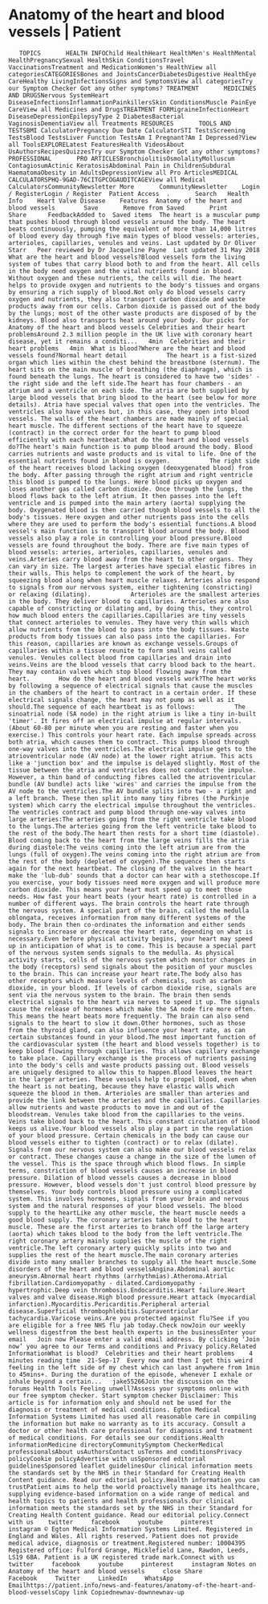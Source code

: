 # Anatomy of the heart and blood vessels | Patient

       TOPICS       HEALTH INFOChild HealthHeart HealthMen's HealthMental HealthPregnancySexual HealthSkin ConditionsTravel VaccinationsTreatment and MedicationWomen's HealthView all categoriesCATEGORIESBones and JointsCancerDiabetesDigestive HealthEye CareHealthy LivingInfectionsSigns and SymptomsView all categoriesTry our Symptom Checker Got any other symptoms? TREATMENT       MEDICINES AND DRUGSNervous SystemHeart DiseaseInfectionsInflammationPainkillersSkin ConditionsMuscle PainEye CareView all Medicines and DrugsTREATMENT FORMigraineInfectionHeart DiseaseDepressionEpilepsyType 2 DiabetesBacterial VaginosisDementiaView all Treatments RESOURCES       TOOLS AND TESTSBMI CalculatorPregnancy Due Date CalculatorSTI TestsScreening TestsBlood TestsLiver Function TestsAm I Pregnant?Am I Depressed?View all ToolsEXPLORELatest FeaturesHealth VideosAbout UsAuthorsRecipesQuizzesTry our Symptom Checker Got any other symptoms? PROFESSIONAL       PRO ARTICLESBronchiolitisOsmolalityMolluscum ContagiosumActinic KeratosisAbdominal Pain in ChildrenSubdural HaematomaObesity in AdultsDepressionView all Pro ArticlesMEDICAL CALCULATORSPHQ-9GAD-76CITGPCOGAUDITCAGEView all Medical CalculatorsCommunityNewsletter More       CommunityNewsletter    Login / RegisterLogin / Register  Patient Access  .       Search   Health Info    Heart Valve Disease    Features  Anatomy of the heart and blood vessels        Save       Remove from Saved       Print      Share      FeedbackAdded to  Saved items  The heart is a muscular pump that pushes blood through blood vessels around the body. The heart beats continuously, pumping the equivalent of more than 14,000 litres of blood every day through five main types of blood vessels: arteries, arterioles, capillaries, venules and veins. Last updated by Dr Oliver Starr   Peer reviewed by Dr Jacqueline Payne  Last updated 31 May 2018 What are the heart and blood vessels?Blood vessels form the living system of tubes that carry blood both to and from the heart. All cells in the body need oxygen and the vital nutrients found in blood. Without oxygen and these nutrients, the cells will die. The heart helps to provide oxygen and nutrients to the body's tissues and organs by ensuring a rich supply of blood.Not only do blood vessels carry oxygen and nutrients, they also transport carbon dioxide and waste products away from our cells. Carbon dioxide is passed out of the body by the lungs; most of the other waste products are disposed of by the kidneys. Blood also transports heat around your body. Our picks for Anatomy of the heart and blood vessels Celebrities and their heart problemsAround 2.3 million people in the UK live with coronary heart disease, yet it remains a conditi...   4min  Celebrities and their heart problems   4min  What is blood?Where are the heart and blood vessels found?Normal heart detail           The heart is a fist-sized organ which lies within the chest behind the breastbone (sternum). The heart sits on the main muscle of breathing (the diaphragm), which is found beneath the lungs. The heart is considered to have two 'sides' - the right side and the left side.The heart has four chambers - an atrium and a ventricle on each side. The atria are both supplied by large blood vessels that bring blood to the heart (see below for more details). Atria have special valves that open into the ventricles. The ventricles also have valves but, in this case, they open into blood vessels. The walls of the heart chambers are made mainly of special heart muscle. The different sections of the heart have to squeeze (contract) in the correct order for the heart to pump blood efficiently with each heartbeat.What do the heart and blood vessels do?The heart's main function is to pump blood around the body. Blood carries nutrients and waste products and is vital to life. One of the essential nutrients found in blood is oxygen.           The right side of the heart receives blood lacking oxygen (deoxygenated blood) from the body. After passing through the right atrium and right ventricle this blood is pumped to the lungs. Here blood picks up oxygen and loses another gas called carbon dioxide. Once through the lungs, the blood flows back to the left atrium. It then passes into the left ventricle and is pumped into the main artery (aorta) supplying the body. Oxygenated blood is then carried though blood vessels to all the body's tissues. Here oxygen and other nutrients pass into the cells where they are used to perform the body's essential functions.A blood vessel's main function is to transport blood around the body. Blood vessels also play a role in controlling your blood pressure.Blood vessels are found throughout the body. There are five main types of blood vessels: arteries, arterioles, capillaries, venules and veins.Arteries carry blood away from the heart to other organs. They can vary in size. The largest arteries have special elastic fibres in their walls. This helps to complement the work of the heart, by squeezing blood along when heart muscle relaxes. Arteries also respond to signals from our nervous system, either tightening (constricting) or relaxing (dilating).           Arterioles are the smallest arteries in the body. They deliver blood to capillaries. Arterioles are also capable of constricting or dilating and, by doing this, they control how much blood enters the capillaries.Capillaries are tiny vessels that connect arterioles to venules. They have very thin walls which allow nutrients from the blood to pass into the body tissues. Waste products from body tissues can also pass into the capillaries. For this reason, capillaries are known as exchange vessels.Groups of capillaries within a tissue reunite to form small veins called venules. Venules collect blood from capillaries and drain into veins.Veins are the blood vessels that carry blood back to the heart. They may contain valves which stop blood flowing away from the heart.        How do the heart and blood vessels work?The heart works by following a sequence of electrical signals that cause the muscles in the chambers of the heart to contract in a certain order. If these electrical signals change, the heart may not pump as well as it should.The sequence of each heartbeat is as follows:           The sinoatrial node (SA node) in the right atrium is like a tiny in-built 'timer'. It fires off an electrical impulse at regular intervals. (About 60-80 per minute when you are resting and faster when you exercise.) This controls your heart rate. Each impulse spreads across both atria, which causes them to contract. This pumps blood through one-way valves into the ventricles.The electrical impulse gets to the atrioventricular node (AV node) at the lower right atrium. This acts like a 'junction box' and the impulse is delayed slightly. Most of the tissue between the atria and ventricles does not conduct the impulse. However, a thin band of conducting fibres called the atrioventricular bundle (AV bundle) acts like 'wires' and carries the impulse from the AV node to the ventricles.The AV bundle splits into two - a right and a left branch. These then split into many tiny fibres (the Purkinje system) which carry the electrical impulse throughout the ventricles. The ventricles contract and pump blood through one-way valves into large arteries:The arteries going from the right ventricle take blood to the lungs.The arteries going from the left ventricle take blood to the rest of the body.The heart then rests for a short time (diastole). Blood coming back to the heart from the large veins fills the atria during diastole:The veins coming into the left atrium are from the lungs (full of oxygen).The veins coming into the right atrium are from the rest of the body (depleted of oxygen).The sequence then starts again for the next heartbeat. The closing of the valves in the heart make the 'lub-dub' sounds that a doctor can hear with a stethoscope.If you exercise, your body tissues need more oxygen and will produce more carbon dioxide. This means your heart must speed up to meet those needs. How fast your heart beats (your heart rate) is controlled in a number of different ways. The brain controls the heart rate through the nervous system. A special part of the brain, called the medulla oblongata, receives information from many different systems of the body. The brain then co-ordinates the information and either sends signals to increase or decrease the heart rate, depending on what is necessary.Even before physical activity begins, your heart may speed up in anticipation of what is to come. This is because a special part of the nervous system sends signals to the medulla. As physical activity starts, cells of the nervous system which monitor changes in the body (receptors) send signals about the position of your muscles to the brain. This can increase your heart rate.The body also has other receptors which measure levels of chemicals, such as carbon dioxide, in your blood. If levels of carbon dioxide rise, signals are sent via the nervous system to the brain. The brain then sends electrical signals to the heart via nerves to speed it up. The signals cause the release of hormones which make the SA node fire more often. This means the heart beats more frequently. The brain can also send signals to the heart to slow it down.Other hormones, such as those from the thyroid gland, can also influence your heart rate, as can certain substances found in your blood.The most important function of the cardiovascular system (the heart and blood vessels together) is to keep blood flowing through capillaries. This allows capillary exchange to take place. Capillary exchange is the process of nutrients passing into the body's cells and waste products passing out. Blood vessels are uniquely designed to allow this to happen.Blood leaves the heart in the larger arteries. These vessels help to propel blood, even when the heart is not beating, because they have elastic walls which squeeze the blood in them. Arterioles are smaller than arteries and provide the link between the arteries and the capillaries. Capillaries allow nutrients and waste products to move in and out of the bloodstream. Venules take blood from the capillaries to the veins. Veins take blood back to the heart. This constant circulation of blood keeps us alive.Your blood vessels also play a part in the regulation of your blood pressure. Certain chemicals in the body can cause our blood vessels either to tighten (contract) or to relax (dilate). Signals from our nervous system can also make our blood vessels relax or contract. These changes cause a change in the size of the lumen of the vessel. This is the space through which blood flows. In simple terms, constriction of blood vessels causes an increase in blood pressure. Dilation of blood vessels causes a decrease in blood pressure. However, blood vessels don't just control blood pressure by themselves. Your body controls blood pressure using a complicated system. This involves hormones, signals from your brain and nervous system and the natural responses of your blood vessels. The blood supply to the heartLike any other muscle, the heart muscle needs a good blood supply. The coronary arteries take blood to the heart muscle. These are the first arteries to branch off the large artery (aorta) which takes blood to the body from the left ventricle.The right coronary artery mainly supplies the muscle of the right ventricle.The left coronary artery quickly splits into two and supplies the rest of the heart muscle.The main coronary arteries divide into many smaller branches to supply all the heart muscle.Some disorders of the heart and blood vesselsAngina.Abdominal aortic aneurysm.Abnormal heart rhythms (arrhythmias).Atheroma.Atrial fibrillation.Cardiomyopathy - dilated.Cardiomyopathy - hypertrophic.Deep vein thrombosis.Endocarditis.Heart failure.Heart valves and valve disease.High blood pressure.Heart attack (myocardial infarction).Myocarditis.Pericarditis.Peripheral arterial disease.Superficial thrombophlebitis.Supraventricular tachycardia.Varicose veins.Are you protected against flu?See if you are eligible for a free NHS flu jab today.Check nowJoin our weekly wellness digestfrom the best health experts in the businessEnter your email   Join now Please enter a valid email address. By clicking ‘Join now’ you agree to our Terms and conditions and Privacy policy.Related InformationWhat is blood?  Celebrities and their heart problems    4 minutes reading time  21-Sep-17  Every now and then I get this weird feeling in the left side of my chest which can last anywhere from 1min to 45mins+. During the duration of the episode, whenever I exhale or inhale beyond a certain...   jake55266Join the discussion on the forums Health Tools Feeling unwell?Assess your symptoms online with our free symptom checker. Start symptom checker Disclaimer: This article is for information only and should not be used for the diagnosis or treatment of medical conditions. Egton Medical Information Systems Limited has used all reasonable care in compiling the information but make no warranty as to its accuracy. Consult a doctor or other health care professional for diagnosis and treatment of medical conditions. For details see our conditions.Health informationMedicine directoryCommunitySymptom CheckerMedical professionalsAbout usAuthorsContact usTerms and conditionsPrivacy policyCookie policyAdvertise with usSponsored editorial guidelinesSponsored leaflet guidelinesOur clinical information meets the standards set by the NHS in their Standard for Creating Health Content guidance. Read our editorial policy.Health information you can trustPatient aims to help the world proactively manage its healthcare, supplying evidence-based information on a wide range of medical and health topics to patients and health professionals.Our clinical information meets the standards set by the NHS in their Standard for Creating Health Content guidance. Read our editorial policy.Connect with us    twitter     facebook     youtube     pinterest     instagram © Egton Medical Information Systems Limited. Registered in England and Wales. All rights reserved. Patient does not provide medical advice, diagnosis or treatment.Registered number: 10004395 Registered office: Fulford Grange, Micklefield Lane, Rawdon, Leeds, LS19 6BA. Patient is a UK registered trade mark.Connect with us    twitter     facebook     youtube     pinterest     instagram Notes on Anatomy of the heart and blood vessels     close Share          Facebook     Twitter     LinkedIn     WhatsApp     Emailhttps://patient.info/news-and-features/anatomy-of-the-heart-and-blood-vesselsCopy link Copiednewnav-downnewnav-up


